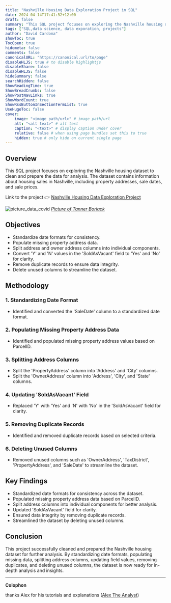 ```yaml
---
title: "Nashville Housing Data Exploration Project in SQL"
date: 2024-04-14T17:41:52+12:00
draft: false
summary: "This SQL project focuses on exploring the Nashville housing dataset to clean and prepare the data for analysis. The dataset contains information about housing sales in Nashville, including property addresses, sale dates, and sale prices."
tags: ["SQL,data science, data exporation, projects"]
author: "David Cardona"
showToc: true
TocOpen: true
hidemeta: false
comments: false
canonicalURL: "https://canonical.url/to/page"
disableHLJS: true # to disable highlightjs
disableShare: false
disableHLJS: false
hideSummary: false
searchHidden: false
ShowReadingTime: true
ShowBreadCrumbs: false
ShowPostNavLinks: true
ShowWordCount: true
ShowRssButtonInSectionTermList: true
UseHugoToc: false
cover:
    image: "<image path/url>" # image path/url
    alt: "<alt text>" # alt text
    caption: "<text>" # display caption under cover
    relative: false # when using page bundles set this to true
    hidden: true # only hide on current single page
---
```

## Overview

This SQL project focuses on exploring the Nashville housing dataset to clean and prepare the data for analysis. The dataset contains information about housing sales in Nashville, including property addresses, sale dates, and sale prices.

Link to the project 👉
[Nashville Housing Data Exploration Project](https://github.com/davidcardonadev/COVID_Statistics_Data_Exploration_Project_in_SQL)


![picture_data_covid](/images/nashville.jpg)
*[Picture of Tanner Boriack](https://unsplash.com/es/fotos/estadio-de-futbol-americano-junto-al-edificio-y-la-carretera-durante-el-dia-GmoaEH48m8c?utm_content=creditCopyText&utm_medium=referral&utm_source=unsplash)*
  
## Objectives
- Standardize date formats for consistency.
- Populate missing property address data.
- Split address and owner address columns into individual components.
- Convert 'Y' and 'N' values in the 'SoldAsVacant' field to 'Yes' and 'No' for clarity.
- Remove duplicate records to ensure data integrity.
- Delete unused columns to streamline the dataset.

## Methodology
### 1. Standardizing Date Format
   - Identified and converted the 'SaleDate' column to a standardized date format.

### 2. Populating Missing Property Address Data
   - Identified and populated missing property address values based on ParcelID.

### 3. Splitting Address Columns
   - Split the 'PropertyAddress' column into 'Address' and 'City' columns.
   - Split the 'OwnerAddress' column into 'Address', 'City', and 'State' columns.

### 4. Updating 'SoldAsVacant' Field
   - Replaced 'Y' with 'Yes' and 'N' with 'No' in the 'SoldAsVacant' field for clarity.

### 5. Removing Duplicate Records
   - Identified and removed duplicate records based on selected criteria.

### 6. Deleting Unused Columns
   - Removed unused columns such as 'OwnerAddress', 'TaxDistrict', 'PropertyAddress', and 'SaleDate' to streamline the dataset.

## Key Findings
- Standardized date formats for consistency across the dataset.
- Populated missing property address data based on ParcelID.
- Split address columns into individual components for better analysis.
- Updated 'SoldAsVacant' field for clarity.
- Ensured data integrity by removing duplicate records.
- Streamlined the dataset by deleting unused columns.

## Conclusion
This project successfully cleaned and prepared the Nashville housing dataset for further analysis. By standardizing date formats, populating missing data, splitting address columns, updating field values, removing duplicates, and deleting unused columns, the dataset is now ready for in-depth analysis and insights.

--- 
**Colophon**  

thanks Alex for his tutorials and explanations ([Alex The Analyst](https://www.alextheanalyst.com/))